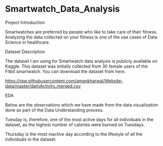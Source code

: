 # Smartwatch_Data_Analysis

Project Introduction

Smartwatches are preferred by people who like to take care of their fitness. Analyzing the data collected on your fitness is one of the use cases of Data Science in healthcare.

Dataset Description

The dataset I am using for Smartwatch data analysis is publicly available on Kaggle. This dataset was initially collected from 30 female users of the Fitbit smartwatch. You can download the dataset from here.

https://raw.githubusercontent.com/amankharwal/Website-data/master/dailyActivity_merged.csv

EDA

Below are the observations which we have made from the data visualization done as part of the Data Understanding process.

Tuesday is, therefore, one of the most active days for all individuals in the dataset, as the highest number of calories were burned on Tuesdays.

Thursday is the most inactive day according to the lifestyle of all the individuals in the dataset.
